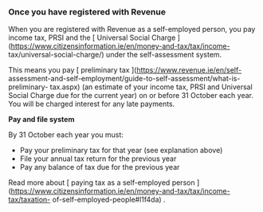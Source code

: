 ###  **Once you have registered with Revenue**

When you are registered with Revenue as a self-employed person, you pay income
tax, PRSI and the [ Universal Social Charge
](https://www.citizensinformation.ie/en/money-and-tax/tax/income-
tax/universal-social-charge/) under the self-assessment system.

This means you pay [ preliminary tax ](https://www.revenue.ie/en/self-
assessment-and-self-employment/guide-to-self-assessment/what-is-preliminary-
tax.aspx) (an estimate of your income tax, PRSI and Universal Social Charge
due for the current year) on or before 31 October each year. You will be
charged interest for any late payments.

**Pay and file system**

By 31 October each year you must:

  * Pay your preliminary tax for that year (see explanation above) 
  * File your annual tax return for the previous year 
  * Pay any balance of tax due for the previous year 

Read more about [ paying tax as a self-employed person
](https://www.citizensinformation.ie/en/money-and-tax/tax/income-tax/taxation-
of-self-employed-people#l1f4da) .
